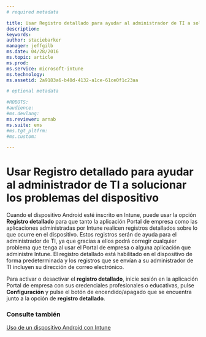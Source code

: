 ```yaml
---
# required metadata

title: Usar Registro detallado para ayudar al administrador de TI a solucionar los problemas del dispositivo | Microsoft Intune
description:
keywords:
author: staciebarker
manager: jeffgilb
ms.date: 04/28/2016
ms.topic: article
ms.prod:
ms.service: microsoft-intune
ms.technology:
ms.assetid: 2a9183a6-b40d-4132-a1ce-61ce0f1c23aa

# optional metadata

#ROBOTS:
#audience:
#ms.devlang:
ms.reviewer: arnab
ms.suite: ems
#ms.tgt_pltfrm:
#ms.custom:

---
```



# Usar Registro detallado para ayudar al administrador de TI a solucionar los problemas del dispositivo

Cuando el dispositivo Android esté inscrito en Intune, puede usar la opción **Registro detallado** para que tanto la aplicación Portal de empresa como las aplicaciones administradas por Intune realicen registros detallados sobre lo que ocurre en el dispositivo. Estos registros serán de ayuda para el administrador de TI, ya que gracias a ellos podrá corregir cualquier problema que tenga al usar el Portal de empresa o alguna aplicación que administre Intune. El registro detallado está habilitado en el dispositivo de forma predeterminada y los registros que se envían a su administrador de TI incluyen su dirección de correo electrónico.

Para activar o desactivar el **registro detallado**, inicie sesión en la aplicación Portal de empresa con sus credenciales profesionales o educativas, pulse **Configuración** y pulse el botón de encendido/apagado que se encuentra junto a la opción de **registro detallado**.

### Consulte también
[Uso de un dispositivo Android con Intune](using-your-android-device-with-intune.md)

<!--HONumber=Jun16_HO1-->


